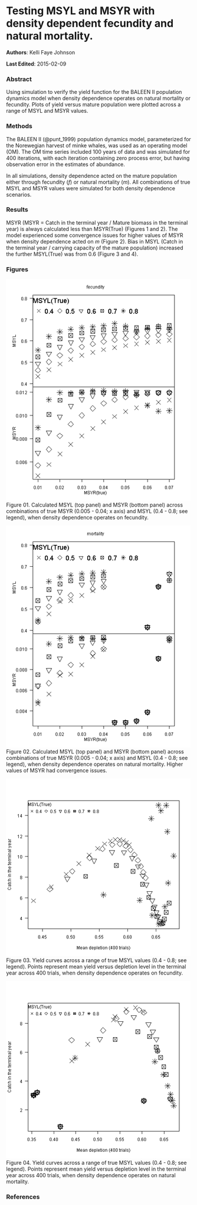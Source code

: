 Testing MSYL and MSYR with density dependent fecundity and natural mortality.
===============================================================================

**Authors**: Kelli Faye Johnson

**Last Edited**: 2015-02-09

### Abstract
Using simulation to verify the yield function for the BALEEN II population
dynamics model when density dependence operates on natural mortality or fecundity.
Plots of yield versus mature population were plotted across a range of
MSYL and MSYR values.

### Methods
The BALEEN II (@punt_1999) population dynamics model, parameterized for the
Norewegian harvest of minke whales, was used as an operating model (OM).
The OM time series included 100 years of data and was simulated for 400 iterations,
with each iteration containing zero process error, but having observation error
in the estimates of abundance.

In all simulations, density dependence acted on the mature population either
through fecundity (*f*) or natural mortality (*m*). All combinations of true
MSYL and MSYR values were simulated for both density dependence scenarios.

### Results
MSYR (MSYR = Catch in the terminal year / Mature biomass in the terminal year)
is always calculated less than MSYR(True) (Figures 1 and 2).
The model experienced some convergence issues for higher values of MSYR when
density dependence acted on *m* (Figure 2).
Bias in MSYL (Catch in the terminal year / carrying capacity of the mature population)
increased the further MSYL(True) was from 0.6 (Figure 3 and 4).

### Figures
![Figure 01][fig01]
Figure 01. Calculated MSYL (top panel) and MSYR (bottom panel) across
combinations of true MSYR (0.005 - 0.04; x axis) and MSYL (0.4 - 0.8; see legend),
when density dependence operates on fecundity.

![Figure 02][fig02]
Figure 02. Calculated MSYL (top panel) and MSYR (bottom panel) across combinations
of true MSYR (0.005 - 0.04; x axis) and MSYL (0.4 - 0.8; see legend), when density
dependence operates on natural mortality. Higher values of MSYR had convergence issues.

![Figure 03][fig11]
Figure 03. Yield curves across a range of true MSYL values (0.4 - 0.8; see legend).
Points represent mean yield versus depletion level in the terminal year across
400 trials, when density dependence operates on fecundity.

![Figure 04][fig12]
Figure 04. Yield curves across a range of true MSYL values (0.4 - 0.8; see legend).
Points represent mean yield versus depletion level in the terminal year across
400 trials, when density dependence operates on natural mortality.

[fig01]: figures/figure01.png "Figure 01"
[fig02]: figures/figure02.png "Figure 02"
[fig11]: figures/figure11.png "Figure 03"
[fig12]: figures/figure12.png "Figure 04"

### References